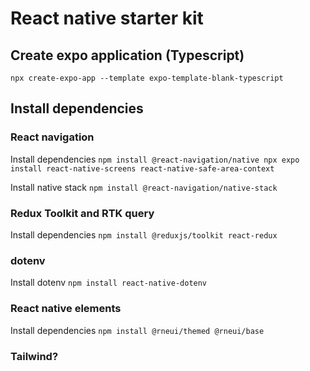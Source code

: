 # React native starter kit

## Create expo application (Typescript)
`
npx create-expo-app --template expo-template-blank-typescript
`

## Install dependencies

### React navigation

Install dependencies
`
npm install @react-navigation/native
npx expo install react-native-screens react-native-safe-area-context
`

Install native stack
`
npm install @react-navigation/native-stack
`
### Redux Toolkit and RTK query

Install dependencies
`
npm install @reduxjs/toolkit react-redux
`
### dotenv

Install dotenv
`
npm install react-native-dotenv
`
### React native elements

Install dependencies
`
npm install @rneui/themed @rneui/base
`
### Tailwind?
